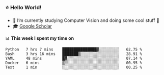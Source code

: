 ### ⭐️ Hello World!

<!--
**hologerry/hologerry** is a ✨ _special_ ✨ repository because its `README.md` (this file) appears on your GitHub profile.

Here are some ideas to get you started:

- 🔭 I’m currently working and studying on Computer Vision
- 🌱 I’m currently learning at Peking University
- 💬 Ask me about 
- 📫 How to reach me: E-mail
- 😄 Pronouns: he/his
- ⚡ Fun fact: Music is the Power
-->


- 🔭 I’m currently studying Computer Vision and doing some cool stuff 🤖
- 🎓 [Google Scholar](https://scholar.google.com/citations?user=3ykqW9wAAAAJ&hl=en)


📊 **This week I spent my time on**

<!--START_SECTION:waka-->
```text
Python   7 hrs 7 mins    ███████████████▓░░░░░░░░░   62.75 % 
Bash     3 hrs 16 mins   ███████▒░░░░░░░░░░░░░░░░░   28.91 % 
YAML     48 mins         █▓░░░░░░░░░░░░░░░░░░░░░░░   07.14 % 
Docker   6 mins          ▒░░░░░░░░░░░░░░░░░░░░░░░░   00.95 % 
Text     1 min           ░░░░░░░░░░░░░░░░░░░░░░░░░   00.25 % 
```
<!--END_SECTION:waka-->
